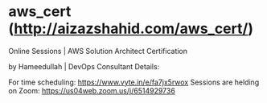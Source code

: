 # aws_cert (http://aizazshahid.com/aws_cert/)
Online Sessions | AWS Solution Architect Certification

by Hameedullah | DevOps Consultant
Details:

For time scheduling: https://www.vyte.in/e/fa7jx5rwox
Sessions are helding on Zoom: https://us04web.zoom.us/j/6514929736 
